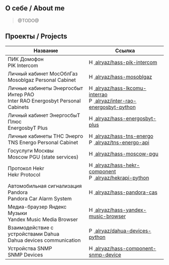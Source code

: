 ## О себе / About me

> @TODO@

## Проекты / Projects
| Название | Ссылка |
| --- | --- |
| ПИК Домофон <br> PIK Intercom | [<img src="https://www.home-assistant.io/images/home-assistant-logo.svg" width="16" alt="Home Assistant"> alryaz/hass-pik-intercom](https://github.com/alryaz/hass-pik-intercom) |
| Личный кабинет МосОблГаз <br> Mosoblgaz Personal Cabinet | [<img src="https://www.home-assistant.io/images/home-assistant-logo.svg" width="16" alt="Home Assistant"> alryaz/hass-mosoblgaz](https://github.com/alryaz/hass-mosoblgaz) |
| Личные кабинеты Энергосбыт Интер РАО <br> Inter RAO Energosbyt Personal Cabinets | [<img src="https://www.home-assistant.io/images/home-assistant-logo.svg" width="16" alt="Home Assistant"> alryaz/hass-lkcomu-interrao](https://github.com/alryaz/hass-lkcomu-interrao) <br> [<img src="https://www.python.org/static/community_logos/python-powered-h-50x65.png" width="16" alt="Python"> alryaz/inter-rao-energosbyt-python](https://github.com/alryaz/inter-rao-energosbyt-python) |
| Личный кабинет ЭнергосбыТ Плюс <br> EnergosbyT Plus | [<img src="https://www.home-assistant.io/images/home-assistant-logo.svg" width="16" alt="Home Assistant"> alryaz/hass-energosbyt-plus](https://github.com/alryaz/hass-energosbyt-plus) |
| Личные кабинеты ТНС Энерго <br> TNS Energo Personal Cabinet | [<img src="https://www.home-assistant.io/images/home-assistant-logo.svg" width="16" alt="Home Assistant"> alryaz/hass-tns-energo](https://github.com/alryaz/hass-tns-energo) <br> [<img src="https://www.python.org/static/community_logos/python-powered-h-50x65.png" width="16" alt="Python"> alryaz/tns-energo-api](https://github.com/alryaz/tns-energo-api) |
| Госуслуги Москвы <br> Moscow PGU (state services) | [<img src="https://www.home-assistant.io/images/home-assistant-logo.svg" width="16" alt="Home Assistant"> alryaz/hass-moscow-pgu](https://github.com/alryaz/hass-moscow-pgu) |
| Протокол Hekr <br> Hekr Protocol | [<img src="https://www.home-assistant.io/images/home-assistant-logo.svg" width="16" alt="Home Assistant"> alryaz/hass-hekr-component](https://github.com/alryaz/hass-hekr-component) <br> [<img src="https://www.python.org/static/community_logos/python-powered-h-50x65.png" width="16" alt="Python"> alryaz/hekrapi-python](https://github.com/alryaz/hekrapi-python) |
| Автомобильная сигнализация Pandora <br> Pandora Car Alarm System | [<img src="https://www.home-assistant.io/images/home-assistant-logo.svg" width="16" alt="Home Assistant"> alryaz/hass-pandora-cas](https://github.com/alryaz/hass-pandora-cas) |
| Медиа-браузер Яндекс Музыки <br> Yandex Music Media Browser | [<img src="https://www.home-assistant.io/images/home-assistant-logo.svg" width="16" alt="Home Assistant"> alryaz/hass-yandex-music-browser](https://github.com/alryaz/hass-yandex-music-browser) |
| Взаимодействие с устройствами Dahua <br> Dahua devices communication | [<img src="https://www.python.org/static/community_logos/python-powered-h-50x65.png" width="16" alt="Python"> alryaz/dahua-devices-python](https://github.com/alryaz/dahua-devices-python) |
| Устройства SNMP <br> SNMP Devices | [<img src="https://www.home-assistant.io/images/home-assistant-logo.svg" width="16" alt="Home Assistant"> alryaz/hass-component-snmp-device](https://github.com/alryaz/hass-component-snmp-device) |
